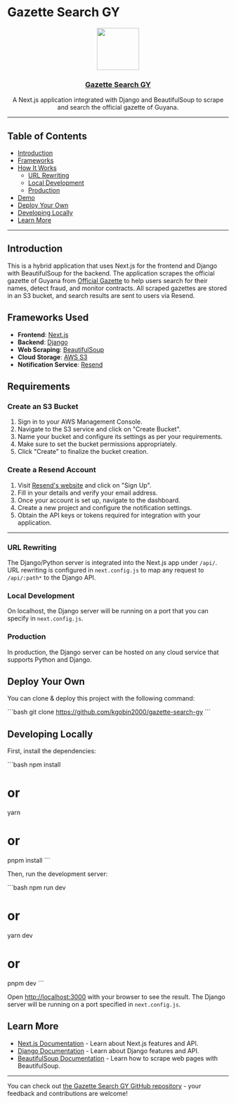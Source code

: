 # Gazette Search GY

<p align="center">
  <a href="https://your-portfolio-link.com/">
    <img src="your-logo-link.png" height="96">
    <h3 align="center">Gazette Search GY</h3>
  </a>
</p>

<p align="center">A Next.js application integrated with Django and BeautifulSoup to scrape and search the official gazette of Guyana.</p>

---

## Table of Contents

- [Introduction](#introduction)
- [Frameworks](#frameworks-used)
- [How It Works](#how-it-works)
  - [URL Rewriting](#url-rewriting)
  - [Local Development](#local-development)
  - [Production](#production)
- [Demo](#demo)
- [Deploy Your Own](#deploy-your-own)
- [Developing Locally](#developing-locally)
- [Learn More](#learn-more)

---

## Introduction

This is a hybrid application that uses Next.js for the frontend and Django with BeautifulSoup for the backend. The application scrapes the official gazette of Guyana from [Official Gazette](https://officialgazette.gov.gy/) to help users search for their names, detect fraud, and monitor contracts. All scraped gazettes are stored in an S3 bucket, and search results are sent to users via Resend.

## Frameworks Used

- **Frontend**: [Next.js](https://nextjs.org/)
- **Backend**: [Django](https://www.djangoproject.com/)
- **Web Scraping**: [BeautifulSoup](https://www.crummy.com/software/BeautifulSoup/)
- **Cloud Storage**: [AWS S3](https://aws.amazon.com/s3/)
- **Notification Service**: [Resend](https://your-resend-link.com/)

## Requirements

### Create an S3 Bucket

1. Sign in to your AWS Management Console.
2. Navigate to the S3 service and click on "Create Bucket".
3. Name your bucket and configure its settings as per your requirements.
4. Make sure to set the bucket permissions appropriately.
5. Click "Create" to finalize the bucket creation.

### Create a Resend Account

1. Visit [Resend's website](https://your-resend-link.com/) and click on "Sign Up".
2. Fill in your details and verify your email address.
3. Once your account is set up, navigate to the dashboard.
4. Create a new project and configure the notification settings.
5. Obtain the API keys or tokens required for integration with your application.

---

### URL Rewriting

The Django/Python server is integrated into the Next.js app under `/api/`. URL rewriting is configured in `next.config.js` to map any request to `/api/:path*` to the Django API.

### Local Development

On localhost, the Django server will be running on a port that you can specify in `next.config.js`.

### Production

In production, the Django server can be hosted on any cloud service that supports Python and Django.

## Deploy Your Own

You can clone & deploy this project with the following command:

\`\`\`bash
git clone https://github.com/kgobin2000/gazette-search-gy
\`\`\`

## Developing Locally

First, install the dependencies:

\`\`\`bash
npm install

# or

yarn

# or

pnpm install
\`\`\`

Then, run the development server:

\`\`\`bash
npm run dev

# or

yarn dev

# or

pnpm dev
\`\`\`

Open [http://localhost:3000](http://localhost:3000) with your browser to see the result. The Django server will be running on a port specified in `next.config.js`.

## Learn More

- [Next.js Documentation](https://nextjs.org/docs) - Learn about Next.js features and API.
- [Django Documentation](https://docs.djangoproject.com/en/3.2/) - Learn about Django features and API.
- [BeautifulSoup Documentation](https://www.crummy.com/software/BeautifulSoup/bs4/doc/) - Learn how to scrape web pages with BeautifulSoup.

---

You can check out [the Gazette Search GY GitHub repository](https://github.com/kgobin2000/gazette-search-gy) - your feedback and contributions are welcome!
